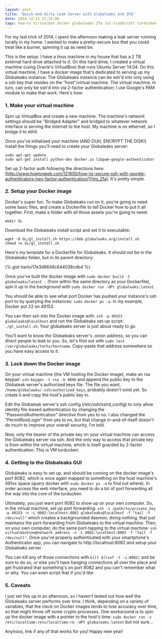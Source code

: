 ```yaml
---
layout: post
title: "Quick-and-dirty Leak Server with Globaleaks and 2FA"
date: 2014-12-31 21:15:09
tags: how-to virtualbox docker globaleaks 2fa lol-tradecraft turducken
---
```


For my last trick of 2014, I spent the afternoon making a leak server running locally in my home.  I wanted to make a pretty-secure box that you could treat like a burner, spinning it up as need be.

This is the setup:  I have a linux machine in my house that has a 2 TB external hard drive attached to it.  On this hard drive, I created a virtual machine (using Oracle's VirtualBox) that runs Ubuntu Server 14.04.  On this virtual machine, I have a docker image that's dedicated to serving up my Globaleaks instance.  The Globaleaks instance can be ssh'd into only using a ssh key that resides on the "host"/virtual machine.  The virtual machine, in turn, can only be ssh'd into via 2-factor authentication; I use Google's PAM module to make that work.  Here's how:

### 1. Make your virtual machine

Spin up VirtualBox and create a new machine.  The machine's network settings should be "Bridged Adapter" and bridged to whatever network interface is serving the internet to the host.  My machine is on ethernet, so I bridge it to eth0.

Once you've initialized your machine (AND DUH, ENCRYPT THE DISK!) install the things you'll need to create your Globaleaks server:

	sudo apt-get update
	sudo apt-get install python-dev docker.io libpam-google-authenticator

Set up 2-factor auth following the directions here: [http://www.howtogeek.com/121650/how-to-secure-ssh-with-google-authenticators-two-factor-authentication/][htg_2fa].  It's pretty simple.

### 2. Setup your Docker image

Docker's super fun.  To make Globaleaks run on it, you're going to need some basic files, and create a Dockerfile to tell Docker how to put it all together.  First, make a folder with all those assets you're going to need:

	mkdir GL

Download the Globaleaks install script and set it to executable:

	wget -O GL/gl_install.sh https://deb.globaleaks.org/install.sh
	chmod +x GL/gl_install.sh

Here's my template for a Dockerfile for Globaleaks.  It should not be in the Globaleaks folder, but in its parent directory:

{% gist harlo/17e3d8649c644038cdb4 %}

Once you've built the docker image with `sudo docker build -t globaleaks/latest .` (from within the same directory as your Dockerfile), spin it up in the background with `sudo docker run -dPt globaleaks:latest`.  

You should be able to see what port Docker has pushed your instance's ssh port to by querying the instances: `sudo docker ps -a`.  In my example, Docker put 22 on 49153.

You can then ssh into the Docker image with: `ssh -p 49153 globaleaks@localhost` and run the Globaleaks set-up script: `./gl_install.sh`.  Your globaleaks server is just about ready to go.

You'll want to know the Globaleaks server's .onion address, so you can direct people to leak to you.  So, let's find out with `sudo less /var/globaleaks/torhs/hostname`.  Copy-paste that address somewhere so you have easy access to it.

### 3. Lock down the Docker image

On your virtual machine (the VM hosting the Docker image), make an rsa keypair: `ssh-keygen -t rsa -b 4096` and append the public key to the Globaleak server's authorized keys file.  The file you want, `/home/globaleaks/.ssh/authorized_keys`, probably doesn't exist yet.  So create it and copy the host's public key in.

Edit the Globaleak server's ssh config (/etc/ssh/sshd_config) to only allow identity file-based authentication by changing the "PasswordAuthentication" directive from yes to no.  I also changed the "PermitRootLogin" from yes to no, but that change in-and-of-itself doesn't do much to improve your overall security, I'm told.

Now, only the bearer of the private key on your virtual machine can access the Globaleaks server via ssh.  And the only way to access that private key is from within the virtual machine, which is itself guarded by 2-factor authentication.  This is VM turducken.

### 4. Getting to the Globaleaks GUI

Globaleaks is easy to set up, and should be running on the docker image's port 8082, which is once again mapped to something on the host machine's 491xx space (query docker with `sudo docker ps -a` to find out where).  In order access the web interface, you need to do a bit of port forwarding all the way into the core of the turducken.

Ultimately, you just want port 8082 to show up on your own computer.  So, in the virtual machine, set up port forwarding: `ssh -i /path/to/private_key -p 49153 -n -L 8082:localhost:8082 globaleaks@localhost -f "tail -f /dev/null"` which creates a backgrounded daemon, doing nothing, that just maintains the port-forwarding from Globaleaks to the virtual machine.  Then, on your own computer, do the same port-tapping to the virtual machine: `ssh virtualmachine@network_address -n -L 8082:localhost:8082 -f "tail -f /dev/null"`.  Once you've properly authenticated with your smartphone's Authenticator app, you can navigate to http://localhost:8082 and setup your Globaleaks server.

You can kill any of those connections with `kill $(lsof -t -i:8082)` and be sure to do so, or else you'll have hanging connections all over the place and get frustrated that something's on port 8082 and you can't remember what or why.  You can even script that if you'd like.

### 5. Caveats

I just set this up in an afternoon, so I haven't tested out how well the Globaleaks server performs over time.  I think, depending on a variety of variables, that the clock on Docker images tends to lose accuracy over time, so that might throw off some crypto processes.  One workaround is to spin up the docker image with a pointer to the host's time: `sudo docker run -v /etc/localtime:/etc/localtime:ro -dPt globaleaks:latest` but not sure...

Anyhoos, lmk if any of that works for you!
Happy new year!

[htg_2fa]: http://www.howtogeek.com/121650/how-to-secure-ssh-with-google-authenticators-two-factor-authentication/